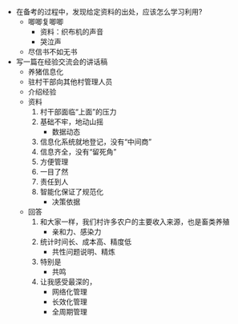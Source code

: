 - 在备考的过程中，发现给定资料的出处，应该怎么学习利用?
	- 唧唧复唧唧
		- 资料：织布机的声音
		- 哭泣声
	- 尽信书不如无书	
- 写一篇在经验交流会的讲话稿
	- 养猪信息化	
	- 驻村干部向其他村管理人员
	- 介绍经验
	- 资料
		1. 村干部面临“上面”的压力
		1. 基础不牢，地动山摇
			-	数据动态
		1. 信息化系统就地登记，没有“中间商”
		1. 信息齐全，没有“留死角”
		1. 方便管理
		1. 一目了然
		1. 责任到人
		1. 智能化保证了规范化
			- 决策依据
	- 回答
		1. 和大家一样，我们村许多农户的主要收入来源，也是畜类养殖
			- 亲和力、感染力
		1. 统计时间长、成本高、精度低	
			- 共性问题说明、精炼
		1. 特别是
			- 共鸣	
		1. 让我感受最深的，	
			- 网络化管理
			- 长效化管理
			- 全周期管理		